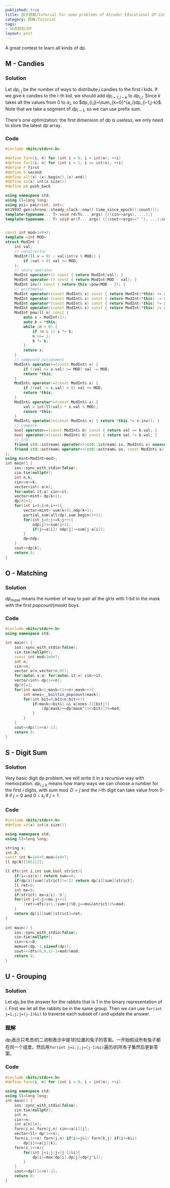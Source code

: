 ```yaml
---
published: true
title: 部分题解/Tutorial for some problems of Atcoder Educational DP Contest 
category: 题解/Tutorial
tags:
- 动态规划/DP
layout: post
---
```

A great contest to learn all kinds of dp.
<!-- more -->

## M - Candies

### Solution

Let $dp_{i,j}$ be the number of ways to distribute $j$ candies to the first $i$ kids. If we give $k$ candies to the $i$-th kid, we should add $dp_{i-1,j-k}$ to $dp_{i,j}$. Since $k$ takes all the values from $0$ to $a_i$, so $dp_{i,j}=\sum_{k=0}^{a_i}dp_{i-1,j-k}$. Note that we take a segment of $dp_{i-1}$, so we can use prefix sum.

There's one optimization: the first dimension of $dp$ is useless, we only need to store the latest $dp$ array.

### Code

```cpp
#include <bits/stdc++.h>

#define forn(i, n) for (int i = 0; i < int(n); ++i)
#define for1(i, n) for (int i = 1; i <= int(n); ++i)
#define F first
#define S second
#define all(x) (x).begin(),(x).end()
#define sz(x) int(x.size())
#define pb push_back

using namespace std;
using ll=long long;
using pii= pair<int, int>;
mt19937 gen(chrono::steady_clock::now().time_since_epoch().count());
template<typename... T> void rd(T&... args) {((cin>>args), ...);}
template<typename... T> void wr(T... args) {((cout<<args<<" "), ...);cout<<endl;}


const int mod=1e9+7;
template <int MOD>
struct ModInt {
    int val;
    // constructor
    ModInt(ll v = 0) : val(int(v % MOD)) {
        if (val < 0) val += MOD;
    };
    // unary operator
    ModInt operator+() const { return ModInt(val); }
    ModInt operator-() const { return ModInt(MOD - val); }
    ModInt inv() const { return this->pow(MOD - 2); }
    // arithmetic
    ModInt operator+(const ModInt& x) const { return ModInt(*this) += x; }
    ModInt operator-(const ModInt& x) const { return ModInt(*this) -= x; }
    ModInt operator*(const ModInt& x) const { return ModInt(*this) *= x; }
    ModInt operator/(const ModInt& x) const { return ModInt(*this) /= x; }
    ModInt pow(ll n) const {
        auto x = ModInt(1);
        auto b = *this;
        while (n > 0) {
            if (n & 1) x *= b;
            n >>= 1;
            b *= b;
        }
        return x;
    }
    // compound assignment
    ModInt& operator+=(const ModInt& x) {
        if ((val += x.val) >= MOD) val -= MOD;
        return *this;
    }
    ModInt& operator-=(const ModInt& x) {
        if ((val -= x.val) < 0) val += MOD;
        return *this;
    }
    ModInt& operator*=(const ModInt& x) {
        val = int(ll(val) * x.val % MOD);
        return *this;
    }
    ModInt& operator/=(const ModInt& x) { return *this *= x.inv(); }
    // compare
    bool operator==(const ModInt& b) const { return val == b.val; }
    bool operator!=(const ModInt& b) const { return val != b.val; }
    // I/O
    friend std::istream& operator>>(std::istream& is, ModInt& x) noexcept { return is >> x.val; }
    friend std::ostream& operator<<(std::ostream& os, const ModInt& x) noexcept { return os << x.val; }
};
using mint=ModInt<mod>;
int main() {
    ios::sync_with_stdio(false);
    cin.tie(nullptr);
    int n,k;
    cin>>n>>k;
    vector<int> a(n);
    for(auto& it:a) cin>>it;
    vector<mint> dp(k+1);
    dp[0]=1;
    for(int i=0;i<n;i++){
        vector<mint> sum(k+2),ndp(k+1);
        partial_sum(all(dp),sum.begin()+1);
        for(int j=0;j<=k;j++){
            ndp[j]+=sum[j+1];
            if(j>=a[i]) ndp[j]-=sum[j-a[i]];
        }
        dp=ndp;
    }
    cout<<dp[k];
    return 0;
}
```

## O - Matching

### Solution

$dp_{mask}$ means the number of way to pair all the girls with 1-bit in the mask with the first $popcount(mask)$ boys.

### Code

```cpp
#include <bits/stdc++.h>
using namespace std;

int main() {
    ios::sync_with_stdio(false);
    cin.tie(nullptr);
    const int mod=1e9+7;
    int n;
    cin>>n;
    vector a(n,vector(n,0));
    for(auto& v:a) for(auto& it:v) cin>>it;
    vector<int> dp(1<<n);
    dp[0]=1;
    for(int mask=1;mask<(1<<n);mask++){
        int ones=__builtin_popcount(mask);
        for(int bit=0;bit<n;bit++){
            if(mask>>bit&1 && a[ones-1][bit]){
                (dp[mask]+=dp[mask^(1<<bit)])%=mod;
            }
        }
    }
    cout<<dp[(1<<n)-1];
    return 0;
}
```

## S - Digit Sum

### Solution

Very basic digit dp problem, we will write it in a recursive way with memoization. $dp_{i,j,k}$ means how many ways we can choose a number for the first $i$ digits, with $sum\bmod D=j$ and the $i$-th digit can take value from 0-9 if $j=0$ and $0-s_i$ if $j=1$.

### Code

```cpp
#include <bits/stdc++.h>
#define sz(x) int(x.size())

using namespace std;
using ll=long long;

string s;
int D;
const int N=1e5+5,mod=1e9+7;
ll dp[N][105][2];

ll dfs(int i,int sum,bool strict){
    if(i==sz(s)) return sum==0;
    if(dp[i][sum][strict]!=-1) return dp[i][sum][strict];
    ll ret=0;
    int mx=9;
    if(strict) mx=s[i]-'0';
    for(int j=0;j<=mx;j++){
        (ret+=dfs(i+1,(sum+j)%D,j==mx&&strict))%=mod;
    }
    return dp[i][sum][strict]=ret;
}
    
int main() {
    ios::sync_with_stdio(false);
    cin.tie(nullptr);
    cin>>s>>D;
    memset(dp,-1,sizeof(dp));
    cout<<(dfs(0,0,1)-1+mod)%mod;
    return 0;
}
```

## U - Grouping

### Solution

Let $dp_i$ be the answer for the rabbits that is 1 in the binary representation of $i$. First we let all the rabbits be in the same group. Then we can use `for(int j=i;j;j=(j-1)&i)` to traverse each subset of $i$ and update the answer.

### 题解

$dp_i$表示只考虑$i$的二进制表示中是1的位置的兔子的答案。一开始假设所有兔子都在同一个组里。然后用`for(int j=i;j;j=(j-1)&i)`遍历$i$的所有子集然后更新答案。

### Code

```cpp
#include <bits/stdc++.h>
#define forn(i, n) for (int i = 0; i < int(n); ++i)

using namespace std;
using ll=long long;
int main() {
    ios::sync_with_stdio(false);
    cin.tie(nullptr);
    int n;
    cin>>n;
    int a[n][n];
    forn(i,n) forn(j,n) cin>>a[i][j];
    vector<ll> dp(1<<n);
    forn(i,1<<n) forn(j,n) if(i>>j&1) forn(k,j) if(i>>k&1)
        dp[i]+=a[j][k];
    forn(i,1<<n){
        for(int j=i;j;j=(j-1)&i){
            dp[i]=max(dp[i],dp[j]+dp[j^i]);
        }
    }
    cout<<dp[(1<<n)-1];
    return 0;
}
```